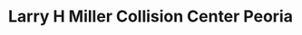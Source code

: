 ---
title: "Larry H Miller Collision Center Peoria"
url: /peoria/larry-h-miller-collision-center-peoria/
shop: car repair
---